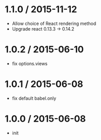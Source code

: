 
1.1.0 / 2015-11-12
==================

  * Allow choice of React rendering method
  * Upgrade react 0.13.3 -> 0.14.2

1.0.2 / 2015-06-10
==================

  * fix options.views

1.0.1 / 2015-06-08
==================

  * fix default babel.only

1.0.0 / 2015-06-08
==================

  * init
